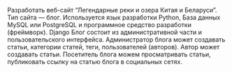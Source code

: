   Разработать веб-сайт “Легендарные реки и озера Китая и Беларуси”. Тип сайта  —  блог. Используется язык разработки Python, База данных MySQL или PostgreSQL и программное средство разработки (фреймворк). Django Блог состоит из административной  части и пользовательского интерфейса. Администратор блога может создавать статьи, категории статей, теги, пользователей (авторов). Автор  может создавать  статьи.  Посетитель  блога  можем просматривать статьи, публиковать ссылку на статью блога в социальных сетях.